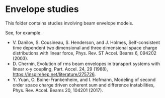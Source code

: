 # Envelope studies

This folder contains studies involving beam envelope models.

See, for example:

* V. Danilov, S. Cousineau, S. Henderson, and J. Holmes, Self-consistent time dependent two dimensional and three dimensional space charge distributions with linear force, Phys. Rev. ST Accel. Beams 6, 094202 (2003).
* D. Chernin, Evolution of rms beam envelopes in transport systems with linear x-y coupling, Part. Accel. 24, 29 (1988), https://inspirehep.net/literature/275726.
* Y. Yuan, O. Boine-Frankenheim, and I. Hofmann, Modeling of second order space charge driven coherent sum and difference instabilities, Phys. Rev. Accel. Beams 20, 104201 (2017).
